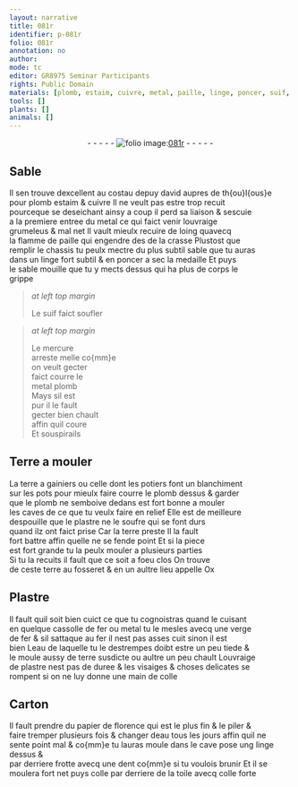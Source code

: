 ```yaml
---
layout: narrative
title: 081r
identifier: p-081r
folio: 081r
annotation: no
author:
mode: tc
editor: GR8975 Seminar Participants
rights: Public Domain
materials: [plomb, estaim, cuivre, metal, paille, linge, poncer, suif, mercure, Terre, terre a gainiers, plastre, soufre, terre, Plastre, fer, eau, colle, Carton, papier, toile]
tools: []
plants: []
animals: []
---
```


<div class="folio" align="center">- - - - - <a href="http://gallica.bnf.fr/ark:/12148/btv1b10500001g/f167.image" target="_blank"><img src="https://cu-mkp.github.io/2017-workshop-edition/assets/photo-icon.png" alt="folio image: " style="display:inline-block; margin-bottom:-3px;"/>081r</a> - - - - - </div>  
  

## Sable

 
Il sen trouve dexcellent au costau de<span class="pl">puy david</span> aupres de <span class="pl">th{ou}l{ous}e</span><br/> pour <span class="m">plomb</span> <span class="m">estaim</span> & <span class="m">cuivre</span> Il ne veult pas estre trop recuit<br/> pourceque se deseichant ainsy a coup il perd sa liaison & sescuie<br/> a la premiere entree du <span class="m">metal</span> ce qui faict venir louvraige<br/> grumeleus & mal net Il vault mieulx recuire de loing quavecq<br/> la flamme de <span class="m">paille</span> qui engendre <span class="del">des</span> de la crasse Plustost que<br/> remplir le chassis tu peulx mectre du plus subtil sable que tu auras<br/> dans un <span class="m">linge</span> fort subtil & en <span class="m">poncer</span> a sec la medaille Et puys<br/> le sable mouille que tu y mects dessus qui ha plus de corps le<br/> grippe
 
> *at left top margin*
> 
> 
>   Le <span class="m">suif</span> faict soufler
 
> *at left top margin*
> 
> 
>   Le <span class="m">mercure</span><br/> arreste melle co{mm}e<br/> on veult gecter<br/> faict courre le<br/> <span class="del">metal</span> <span class="m">plomb</span><br/> Mays sil est<br/> pur il le fault<br/> gecter bien chault<br/> affin quil coure<br/> Et souspirails
 
 
  

## <span class="m">Terre</span> a mouler

 
La <span class="m">terre a <span class="pro">gainiers</span></span> ou celle dont les <span class="pro">potiers</span> font un blanchiment<br/> sur les pots pour mieulx faire courre le <span class="m">plomb</span> dessus & garder<br/> que le <span class="m">plomb</span> ne semboive dedans est fort bonne a mouler<br/> les caves de ce que tu veulx faire en relief Elle est de meilleure<br/> despouille que le <span class="m">plastre</span> ne le <span class="m">soufre</span> qui se font durs<br/> quand ilz ont faict prise Car la <span class="m">terre</span> preste Il la fault<br/> fort battre affin quelle ne se fende point Et si la piece<br/> est fort grande tu la peulx mouler a plusieurs parties<br/> Si tu la recuits il fault que ce soit a foeu clos On trouve<br/> de ceste <span class="m">terre</span> au <span class="pl">fosseret</span> & en un aultre lieu appelle <span class="pl">Ox</span>
 
 
  

## <span class="m">Plastre</span>

 
Il fault quil soit bien cuict ce que tu cognoistras quand le cuisant<br/> en quelque cassolle de <span class="m">fer</span> ou <span class="m">metal</span> tu le mesles avecq une verge<br/> de <span class="m">fer</span> & sil sattaque au <span class="m">fer</span> il nest pas asses cuit sinon il est<br/> bien L<span class="m">eau</span> de laquelle tu le destrempes doibt estre un peu tiede &<br/> le moule aussy de <span class="m">terre</span> susdicte ou aultre un peu chault Louvraige<br/> de <span class="m">plastre</span> nest pas de duree & les visaiges & choses delicates se<br/> rompent si on ne luy donne une main de <span class="m">colle</span>
 
 
  

## <span class="m">Carton</span>

 
Il fault prendre du <span class="m">papier</span> de <span class="pl">florence</span> qui est le plus fin & le piler &<br/> faire tremper plusieurs fois & changer d<span class="m">eau</span> tous les jours affin quil ne<br/> sente point mal & co{mm}e tu lauras moule dans le cave pose ung <span class="m">linge</span> dessus &<br/> par derriere frotte avecq une dent co{mm}e si tu voulois brunir Et il se<br/> moulera fort net puys <span class="m">colle</span> par derriere de la <span class="m">toile</span> avecq <span class="m">colle</span> forte
 
